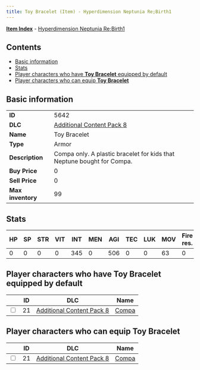 ```yaml
---
title: Toy Bracelet (Item) - Hyperdimension Neptunia Re;Birth1
---
```


[**Item Index**](/neptunia/rb1/item/index.html) - [Hyperdimension Neptunia Re;Birth1](/neptunia/rb1)

## Contents

- [Basic information](#basic-information)
- [Stats](#stats)
- [Player characters who have **Toy Bracelet** equipped by default](#player-characters-who-have-toy-bracelet-equipped-by-default)
- [Player characters who can equip **Toy Bracelet**](#player-characters-who-can-equip-toy-bracelet)

## Basic information

|   |   |
| -- | -- |
| **ID** | 5642 |
| **DLC** | [Additional Content Pack 8](/neptunia/rb1/dlc/17-pack8.html) |
| **Name** | Toy Bracelet |
| **Type** | Armor |
| **Description** | Compa only. A plastic bracelet for kids that Neptune bought for Compa. |
| **Buy Price** | 0 |
| **Sell Price** | 0 |
| **Max inventory** | 99 |


## Stats

| HP | SP | STR | VIT | INT | MEN | AGI | TEC | LUK | MOV | Fire res. | Ice res. | Wind res. | Lightning res. |
| -- | -- | --- | --- | --- | --- | --- | --- | --- | --- | --------- | -------- | --------- | -------------- |
| 0 | 0 | 0 | 0 | 345 | 0 | 506 | 0 | 0 | 63 | 0 | 0 | 0 | 0 |


## Player characters who have **Toy Bracelet** equipped by default

|    | ID | DLC | Name |
| -- | -- | --- | ---- |
| <input type="checkbox" id="rb1-player-17-21" class="trackbox" /> | 21 | [Additional Content Pack 8](/neptunia/rb1/dlc/17-pack8.html) | [Compa](/neptunia/rb1/player/17-21-compa.html) |


## Player characters who can equip **Toy Bracelet**

|    | ID | DLC | Name |
| -- | -- | --- | ---- |
| <input type="checkbox" id="rb1-player-17-21" class="trackbox" /> | 21 | [Additional Content Pack 8](/neptunia/rb1/dlc/17-pack8.html) | [Compa](/neptunia/rb1/player/17-21-compa.html) |
